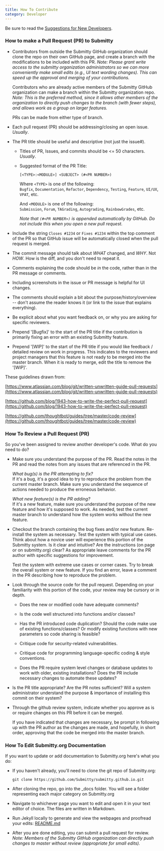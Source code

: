 ```yaml
---
title: How To Contribute
category: Developer
---
```


Be sure to read the [Suggestions for New Developers](/developer#suggestions-for-new-developers).

### How to make a Pull Request (PR) to Submitty 

* Contributors from outside the Submitty GitHub organization should
  clone the repo on their own GitHub page, and create a branch with
  the modifications to be included with this PR.  _Note: Please
  grant write access to the submitty organization
  administrators so we can more conveniently make small edits (e.g.,
  UI text wording changes).  This can speed up the
  approval and merging of your contributions._

  Contributors who are already active members of the Submitty GitHub
  organization can make a branch within the Submitty organization
  repo.  _Note: This is the preferred method, since it allows other
  members of the organization to directly push changes to the branch
  (with fewer steps), and allows work as a group on larger features._

  PRs can be made from either type of branch.

* Each pull request (PR) should be addressing/closing an open issue.
  *Usually*.

* The PR title should be useful and descriptive (not just the issue#).

    * Titles of PR, Issues, and commits should be <= 50 characters.  *Usually*.

    * Suggested format of the PR Title:

      ```
      [<TYPE>:<MODULE>] <SUBJECT> (#<PR NUMBER>)
      ```

      Where `<TYPE>` is one of the following:  
      `Bugfix`, `Documentation`, `Refactor`, `Dependency`, `Testing`, `Feature`, `UI/UX`, `VPAT`, etc.

      And `<MODULE>` is one of the following:  
      `Submission`, `Forum`, `TAGrading`, `Autograding`, `RainbowGrades`, etc.

      _Note that `(#<PR NUMBER>)` is appended automatically by GitHub.
      Do not include this when you open a new pull request._

* Include the string `Closes #1234` or `Fixes #1234` within the top
  comment of the PR so that GitHub issue will be automatically closed
  when the pull request is merged.

* The commit message should talk about *WHAT* changed, and *WHY*. Not
  *HOW*.  How is the diff, and you don't need to repeat it.

* Comments explaining the code should be *in* the code, rather than in
  the PR message or comments.

* Including screenshots in the issue or PR message is helpful for UI
  changes.

* The comments should explain a bit about the purpose/history/overview
  -- don't assume the reader knows it (or link to the issue that
  explains everything).

* Be explicit about what you want feedback on, or why you are asking
  for specific reviewers.

* Prepend '[Bugfix]' to the start of the PR title if the contribution
  is primarily fixing an error with an existing Submitty feature.

* Prepend '[WIP]' to the start of the PR title if you would like
  feedback / detailed review on work in progress.  This indicates to
  the reviewers and project managers that this feature is not ready to
  be merged into the master branch.  When it is ready to merge, edit
  the title to remove the '[WIP]'.



These guidelines drawn from:

[https://www.atlassian.com/blog/git/written-unwritten-guide-pull-requests](https://www.atlassian.com/blog/git/written-unwritten-guide-pull-requests)

[https://github.com/blog/1943-how-to-write-the-perfect-pull-request](https://github.com/blog/1943-how-to-write-the-perfect-pull-request)

[https://github.com/thoughtbot/guides/tree/master/code-review](https://github.com/thoughtbot/guides/tree/master/code-review)




### How To Review a Pull Request (PR)

So you've been assigned to review another developer's code.  What do
you need to do?

* Make sure you understand the purpose of the PR.  Read the notes in
  the PR and read the notes from any issues that are referenced in the
  PR.

  *What bug(s) is the PR attempting to fix?*  
  If it's a bug, it's a good idea to try to reproduce the problem from
  the current master branch.  Make sure you understand the sequence of
  actions needed to produce the erroneous behavior.

  *What new feature(s) is the PR adding?*  
  If it's a new feature, make sure you understand the purpose of the
  new feature and how it's supposed to work.  As needed, test the current
  master branch to understand how the system works without the new feature.


* Checkout the branch containing the bug fixes and/or new feature.
  Re-install the system as necessary.  Test the system with typical
  use cases.  Think about how a novice user will experience this portion
  of the Submitty system.  Is it clear and intuitive?  Are the
  instructions (on page or on submitty.org) clear?  As appropriate
  leave comments for the PR author with specific suggestions for
  improvement.

  Test the system with extreme use cases or corner cases.  Try to
  break the overall system or new feature.  If you find an error,
  leave a comment in the PR describing how to reproduce the problem.


* Look through the source code for the pull request.  Depending on
  your familiarity with this portion of the code, your review may be
  cursory or in depth.

   * Does the new or modified code have adequate comments?

   * Is the code well structured into functions and/or classes?

   * Has the PR introduced code duplication?  Should the code make use
     of existing functions/classes?  Or modify existing functions with
     new parameters so code sharing is feasible?

   * Critique code for security-related vulnerabilities.

   * Critique code for programming language-specific coding & style
     conventions.

   * Does the PR require system level changes or database updates to
     work with older, existing installations?  Does the PR include
     necessary changes to automate these updates?


* Is the PR title appropriate?  Are the PR notes sufficient?  Will a
  system administrator understand the purpose & importance of
  installing this commit on their system?  

* Through the github review system, indicate whether you approve as is
  or require changes on this PR before it can be merged.

  If you have indicated that changes are necessary, be prompt in
  following up with the PR author as the changes are made, and
  hopefully, in short order, approving that the code be merged into
  the master branch.

### How To Edit Submitty.org Documentation

If you want to update or add documentation to Submitty.org here's what you do:

  * If you haven't already, you'll need to clone the git repo of 
    Submitty.org:

    ```
    git clone https://github.com/Submitty/submitty.github.io.git
    ```

  * After cloning the repo, go into the _docs folder. You will see a folder 
    representing each major category on Submitty.org

  * Navigate to whichever page you want to edit and open it in your text editor of choice. 
    The files are written in Markdown.

  * Run Jekyll locally to generate and view the webpages and proofread your edits:
    [README.md](https://github.com/Submitty/submitty.github.io/blob/master/README.md)

  * After you are done editing, you can submit a pull request for review.  
    _Note: Members of the Submitty GitHub organization can directly push changes to master without review (appropriate for small edits)._

